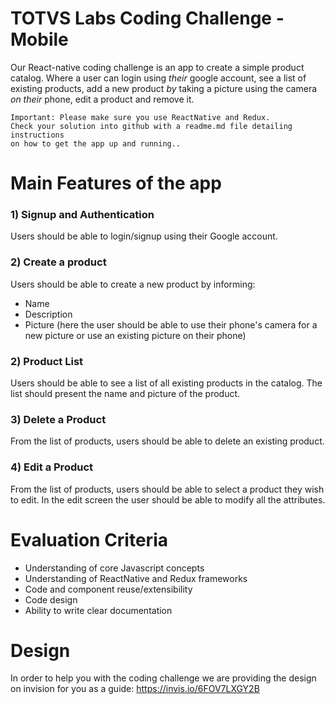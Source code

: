 # TOTVS Labs Coding Challenge - Mobile
Our React-native coding challenge is an app to create a simple product catalog. Where a user can login using *their* google account, see a list of existing products, add a new product *by* taking a picture using the camera *on their* phone, edit a product and remove it.

```
Important: Please make sure you use ReactNative and Redux. 
Check your solution into github with a readme.md file detailing instructions 
on how to get the app up and running..
```

# Main Features of the app

### 1) Signup and Authentication
Users should be able to login/signup using their Google account.

### 2) Create a product
Users should be able to create a new product by informing:
- Name
- Description
- Picture (here the user should be able to use their phone's camera for a new picture or use an existing picture on their phone)

### 2) Product List

Users should be able to see a list of all existing products in the catalog. The list should present the name and picture of the product.

### 3) Delete a Product

From the list of products, users should be able to delete an existing product.

### 4) Edit a Product

From the list of products, users should be able to select a product they wish to edit. In the edit screen the user should be able to modify all the attributes.


# Evaluation Criteria

* Understanding of core Javascript concepts
* Understanding of ReactNative and Redux frameworks
* Code and component reuse/extensibility
* Code design
* Ability to write clear documentation



# Design

In order to help you with the coding challenge we are providing the design on invision for you as a guide:
https://invis.io/6FOV7LXGY2B
